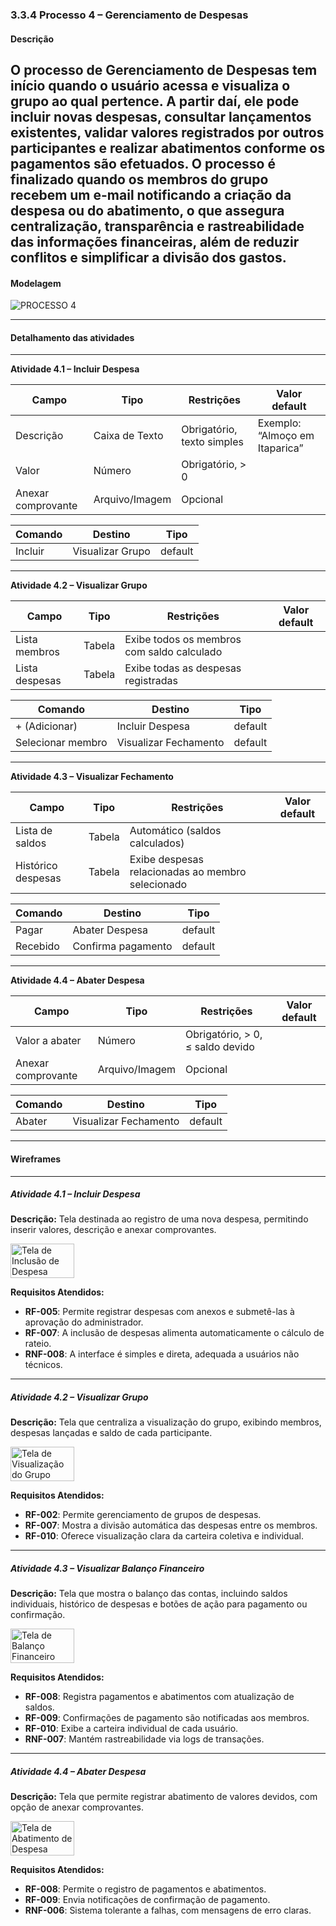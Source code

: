 ### 3.3.4 Processo 4 – Gerenciamento de Despesas

#### Descrição

O processo de **Gerenciamento de Despesas** tem início quando o usuário acessa e visualiza o grupo ao qual pertence.
A partir daí, ele pode **incluir novas despesas, consultar lançamentos existentes, validar valores registrados por outros participantes e realizar abatimentos conforme os pagamentos são efetuados**.
O processo é finalizado quando **os membros do grupo recebem um e-mail notificando a criação da despesa ou do abatimento**, o que assegura centralização, transparência e rastreabilidade das informações financeiras, além de reduzir conflitos e simplificar a divisão dos gastos.
---

#### Modelagem

![PROCESSO 4](../images/modelagem-4-gerenciamento-de-despesas.png "Modelo BPMN do Processo 4.")

---

#### Detalhamento das atividades

---

**Atividade 4.1 – Incluir Despesa**

| **Campo**        | **Tipo**       | **Restrições**                 | **Valor default** |
|------------------|----------------|--------------------------------|-------------------|
| Descrição        | Caixa de Texto | Obrigatório, texto simples      | Exemplo: “Almoço em Itaparica” |
| Valor            | Número         | Obrigatório, > 0                |                   |
| Anexar comprovante | Arquivo/Imagem | Opcional                        |                   |

| **Comando**  | **Destino**         | **Tipo**  |
|--------------|---------------------|-----------|
| Incluir      | Visualizar Grupo    | default   |

---

**Atividade 4.2 – Visualizar Grupo**

| **Campo**     | **Tipo**  | **Restrições** | **Valor default** |
|---------------|-----------|----------------|-------------------|
| Lista membros | Tabela    | Exibe todos os membros com saldo calculado |   |
| Lista despesas| Tabela    | Exibe todas as despesas registradas        |   |

| **Comando**   | **Destino**               | **Tipo**  |
|---------------|---------------------------|-----------|
| + (Adicionar) | Incluir Despesa           | default   |
| Selecionar membro | Visualizar Fechamento | default   |

---

**Atividade 4.3 – Visualizar Fechamento**

| **Campo**          | **Tipo** | **Restrições** | **Valor default** |
|--------------------|----------|----------------|-------------------|
| Lista de saldos    | Tabela   | Automático (saldos calculados) | |
| Histórico despesas | Tabela   | Exibe despesas relacionadas ao membro selecionado | |

| **Comando**   | **Destino**          | **Tipo**  |
|---------------|----------------------|-----------|
| Pagar         | Abater Despesa       | default   |
| Recebido      | Confirma pagamento   | default   |

---

**Atividade 4.4 – Abater Despesa**

| **Campo**          | **Tipo**       | **Restrições**                 | **Valor default** |
|--------------------|----------------|--------------------------------|-------------------|
| Valor a abater     | Número         | Obrigatório, > 0, ≤ saldo devido |                 |
| Anexar comprovante | Arquivo/Imagem | Opcional                        |                   |

| **Comando**   | **Destino**         | **Tipo**  |
|---------------|---------------------|-----------|
| Abater        | Visualizar Fechamento | default |

---

#### Wireframes

---

##### Atividade 4.1 – Incluir Despesa

**Descrição:** Tela destinada ao registro de uma nova despesa, permitindo inserir valores, descrição e anexar comprovantes.  

<div style="display: flex; gap: 20px;">
  <img src="../images/prototipoTelas/processo4/Incluir_Despesa.png" alt="Tela de Inclusão de Despesa" width="45%">
</div>

**Requisitos Atendidos:**
- **RF-005**: Permite registrar despesas com anexos e submetê-las à aprovação do administrador.  
- **RF-007**: A inclusão de despesas alimenta automaticamente o cálculo de rateio.  
- **RNF-008**: A interface é simples e direta, adequada a usuários não técnicos.  

---

##### Atividade 4.2 – Visualizar Grupo

**Descrição:** Tela que centraliza a visualização do grupo, exibindo membros, despesas lançadas e saldo de cada participante.  

<div style="display: flex; gap: 20px;">
  <img src="../images/prototipoTelas/processo4/Visualização_Grupo.png" alt="Tela de Visualização do Grupo" width="45%">
</div>

**Requisitos Atendidos:**
- **RF-002**: Permite gerenciamento de grupos de despesas.  
- **RF-007**: Mostra a divisão automática das despesas entre os membros.  
- **RF-010**: Oferece visualização clara da carteira coletiva e individual.  

---

##### Atividade 4.3 – Visualizar Balanço Financeiro

**Descrição:** Tela que mostra o balanço das contas, incluindo saldos individuais, histórico de despesas e botões de ação para pagamento ou confirmação.  

<div style="display: flex; gap: 20px;">
  <img src="../images/prototipoTelas/processo4/balanco_financeiro.png" alt="Tela de Balanço Financeiro" width="45%">
</div>

**Requisitos Atendidos:**
- **RF-008**: Registra pagamentos e abatimentos com atualização de saldos.  
- **RF-009**: Confirmações de pagamento são notificadas aos membros.  
- **RF-010**: Exibe a carteira individual de cada usuário.  
- **RNF-007**: Mantém rastreabilidade via logs de transações.  

---

##### Atividade 4.4 – Abater Despesa

**Descrição:** Tela que permite registrar abatimento de valores devidos, com opção de anexar comprovantes.  

<div style="display: flex; gap: 20px;">
  <img src="../images/prototipoTelas/processo4/Abatimento_de_despesa.png" alt="Tela de Abatimento de Despesa" width="45%">
</div>

**Requisitos Atendidos:**
- **RF-008**: Permite o registro de pagamentos e abatimentos.  
- **RF-009**: Envia notificações de confirmação de pagamento.  
- **RNF-006**: Sistema tolerante a falhas, com mensagens de erro claras.  

